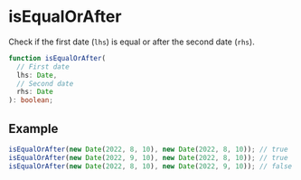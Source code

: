 # isEqualOrAfter

Check if the first date (`lhs`) is equal or after the second date (`rhs`).

```typescript
function isEqualOrAfter(
  // First date
  lhs: Date,
  // Second date
  rhs: Date
): boolean;
```

## Example

```typescript
isEqualOrAfter(new Date(2022, 8, 10), new Date(2022, 8, 10)); // true
isEqualOrAfter(new Date(2022, 9, 10), new Date(2022, 8, 10)); // true
isEqualOrAfter(new Date(2022, 8, 10), new Date(2022, 9, 10)); // false
```
